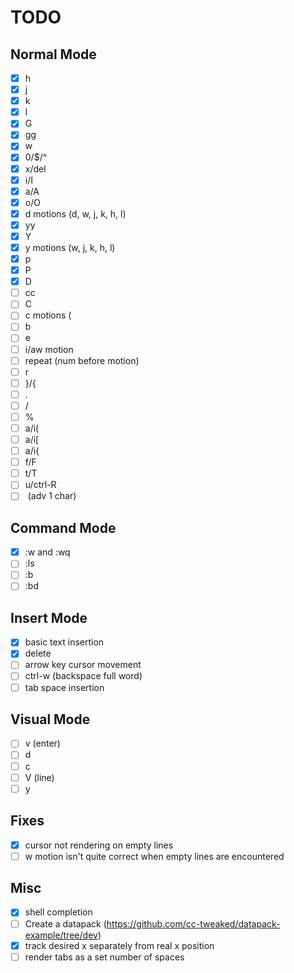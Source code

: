 # TODO

## Normal Mode
- [x] h
- [x] j
- [x] k
- [x] l
- [x] G
- [x] gg
- [x] w
- [x] 0/$/^
- [x] x/del
- [x] i/I
- [x] a/A
- [x] o/O
- [x] d motions (d, w, j, k, h, l)
- [x] yy
- [x] Y
- [x] y motions (w, j, k, h, l)
- [x] p
- [x] P
- [x] D
- [ ] cc
- [ ] C
- [ ] c motions (
- [ ] b
- [ ] e
- [ ] i/aw motion
- [ ] repeat (num before motion)
- [ ] r
- [ ] }/{
- [ ] .
- [ ] /
- [ ] %
- [ ] a/i(
- [ ] a/i[
- [ ] a/i{
- [ ] f/F
- [ ] t/T
- [ ] u/ctrl-R
- [ ] <space> (adv 1 char)

## Command Mode
- [x] :w and :wq
- [ ] :ls
- [ ] :b
- [ ] :bd

## Insert Mode

- [x] basic text insertion
- [x] delete
- [ ] arrow key cursor movement
- [ ] ctrl-w (backspace full word)
- [ ] tab space insertion

## Visual Mode

- [ ] v (enter)
- [ ] d
- [ ] c
- [ ] V (line)
- [ ] y

## Fixes

- [x] cursor not rendering on empty lines
- [ ] w motion isn't quite correct when empty lines are encountered

## Misc

- [x] shell completion
- [ ] Create a datapack (https://github.com/cc-tweaked/datapack-example/tree/dev)
- [x] track desired x separately from real x position
- [ ] render tabs as a set number of spaces
